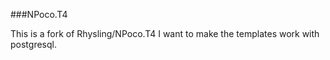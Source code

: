 ###NPoco.T4

This is a fork of Rhysling/NPoco.T4
I want to make the templates work with postgresql.




